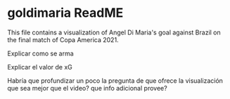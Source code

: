 # goldimaria ReadME 
This file contains a visualization of Angel Di Maria's goal against Brazil on the final match of Copa America 2021.

Explicar como se arma

Explicar el valor de xG

 Habría que profundizar un poco la pregunta de que ofrece la visualización que sea mejor que el video? que info adicional provee? 
